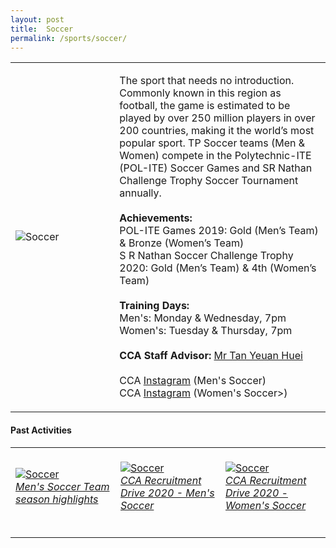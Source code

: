 ```yaml
---
layout: post
title:  Soccer
permalink: /sports/soccer/
---
```


<table>
    <tr>
        <td style="width:33%"><image src="{{site.baseurl}}/images/CCA_soccer.jpg" style="display:block;margin-left:auto;margin-right:auto;" alt="Soccer"></image></td>
        <td>
            <p>
                The sport that needs no introduction. Commonly known in this region as football, the game is estimated to be played by over 250 million players in over 200 countries, making it the world’s most popular sport. TP Soccer teams (Men & Women) compete in the Polytechnic-ITE (POL-ITE) Soccer Games and SR Nathan Challenge Trophy Soccer Tournament annually.<br>
                <br>
                <b>Achievements:</b><br>
                POL-ITE Games 2019: Gold (Men’s Team) & Bronze (Women’s Team)<br>
                S R Nathan Soccer Challenge Trophy 2020: Gold (Men’s Team) & 4th (Women’s Team)<br>
                <br>
                <b>Training Days:</b><br>
                Men's: Monday & Wednesday, 7pm<br>
                Women's: Tuesday & Thursday, 7pm<br>
                <br>
                <b>CCA Staff Advisor:</b> <a href="mailto:tanyh@tp.edu.sg">Mr Tan Yeuan Huei</a><br>
                <br>
                CCA <a href="https://www.instagram.com/tp_msoccer">Instagram</a> (Men's Soccer)<br>
                CCA <a href="https://www.instagram.com/tpgazelles">Instagram</a> (Women's Soccer>)
            </p>
        </td>
    </tr>
</table>


#### Past Activities

<table>
    <tr>
        <td style="width:33%"><br>
            <a href="https://www.instagram.com/p/B_4jkbxAnAM/">
                <image src="{{site.baseurl}}/images/CCA-Soccer_IG1.png" style="display:block;margin-left:auto;margin-right:auto;" alt="Soccer">
                <h6 style="margin-top:0%">Men's Soccer Team season highlights</h6>
                </image>
            </a>
        </td>
        <td style="width:33%"><br>
            <a href="https://www.instagram.com/p/B_zyAcmgDgD/">
                <image src="{{site.baseurl}}/images/CCA-Soccer_IG2.png" style="display:block;margin-left:auto;margin-right:auto;" alt="Soccer">
                <h6 style="margin-top:0%">CCA Recruitment Drive 2020 - Men's Soccer</h6>
                </image>
            </a>
        </td>
        <td style="width:33%"><br>
            <a href="https://www.instagram.com/p/B_yhU0uF6Md/">
                <image src="{{site.baseurl}}/images/CCA-Soccer_IG3.png" style="display:block;margin-left:auto;margin-right:auto;" alt="Soccer">
                <h6 style="margin-top:0%">CCA Recruitment Drive 2020 - Women's Soccer</h6>    
                </image>
            </a>
        </td>
    </tr>
</table>
